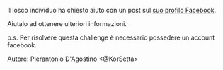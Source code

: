 Il losco individuo ha chiesto aiuto con un post sul [suo profilo Facebook](https://www.facebook.com/profile.php?id=100091620543560).

Aiutalo ad ottenere ulteriori informazioni.

p.s. Per risolvere questa challenge è necessario possedere un account facebook.

Autore: Pierantonio D'Agostino <@KorSetta>
